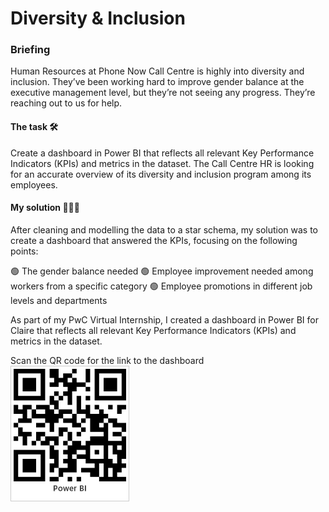 # Diversity & Inclusion

### Briefing

Human Resources at Phone Now Call Centre is highly into diversity and inclusion. They’ve been working hard to improve gender balance at the executive management level, but they’re not seeing any progress. They’re reaching out to us for help.

#### The task 🛠️

Create a dashboard in Power BI that reflects all relevant Key Performance Indicators (KPIs) and metrics in the dataset. The Call Centre HR is looking for an accurate overview of its diversity and inclusion program among its employees.

#### My solution 👨🏻‍💻

After cleaning and modelling the data to a star schema, my solution was to create a dashboard that answered the KPIs, focusing on the following points:

🟢   The gender balance needed
🟢   Employee improvement needed among workers from a specific category
🟢   Employee promotions in different job levels and departments

As part of my PwC Virtual Internship, I created a dashboard in Power BI for Claire that reflects all relevant Key Performance Indicators (KPIs) and metrics in the dataset. 

Scan the QR code for the link to the dashboard  
![image](https://github.com/AdrijeGuha/Diversity-and-Inclusion/blob/62d3dbf8c8d646bd112cb87b55e7a443ee896085/images/HR-Diversity%20%26%20Incusion.jpg)
